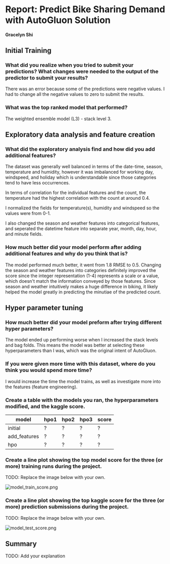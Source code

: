 # Report: Predict Bike Sharing Demand with AutoGluon Solution
#### Gracelyn Shi

## Initial Training
### What did you realize when you tried to submit your predictions? What changes were needed to the output of the predictor to submit your results?
There was an error because some of the predictions were negative values. I had to change all the negative values to zero to submit the results.

### What was the top ranked model that performed?
The weighted ensemble model (L3) - stack level 3.

## Exploratory data analysis and feature creation
### What did the exploratory analysis find and how did you add additional features?
The dataset was generally well balanced in terms of the date-time, season, temperature and humidity, however it was imbalanced for working day, windspeed, and holiday which is understandable since those categories tend to have less occurrences. 

In terms of correlation for the individual features and the count, the temperature had the highest correlation with the count at around 0.4. 

I normalized the fields for temperature(s), humidity and windspeed so the values were from 0-1. 

I also changed the season and weather features into categorical features, and seperated the datetime feature into separate year, month, day, hour, and minute fields.



### How much better did your model perform after adding additional features and why do you think that is?
The model performed much better, it went from 1.8 RMSE to 0.5. Changing the season and weather features into categories definitely improved the score since the integer representation (1-4) represents a scale or a value, which doesn't match the information conveyed by those features. Since season and weather intuitively makes a huge difference in biking, it likely helped the model greatly in predicting the minutiae of the predicted count.

## Hyper parameter tuning
### How much better did your model preform after trying different hyper parameters?
The model ended up performing worse when I increased the stack levels and bag folds. This means the model was better at selecting these hyperparameters than I was, which was the original intent of AutoGluon.

### If you were given more time with this dataset, where do you think you would spend more time?
I would increase the time the model trains, as well as investigate more into the features (feature engineering). 

### Create a table with the models you ran, the hyperparameters modified, and the kaggle score.
|model|hpo1|hpo2|hpo3|score|
|--|--|--|--|--|
|initial|?|?|?|?|
|add_features|?|?|?|?|
|hpo|?|?|?|?|

### Create a line plot showing the top model score for the three (or more) training runs during the project.

TODO: Replace the image below with your own.

![model_train_score.png](img/model_train_score.png)

### Create a line plot showing the top kaggle score for the three (or more) prediction submissions during the project.

TODO: Replace the image below with your own.

![model_test_score.png](img/model_test_score.png)

## Summary
TODO: Add your explanation

